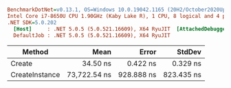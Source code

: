 ``` ini

BenchmarkDotNet=v0.13.1, OS=Windows 10.0.19042.1165 (20H2/October2020Update)
Intel Core i7-8650U CPU 1.90GHz (Kaby Lake R), 1 CPU, 8 logical and 4 physical cores
.NET SDK=5.0.202
  [Host]     : .NET 5.0.5 (5.0.521.16609), X64 RyuJIT  [AttachedDebugger]
  DefaultJob : .NET 5.0.5 (5.0.521.16609), X64 RyuJIT


```
|         Method |         Mean |      Error |     StdDev |
|--------------- |-------------:|-----------:|-----------:|
|         Create |     34.50 ns |   0.422 ns |   0.329 ns |
| CreateInstance | 73,722.54 ns | 928.888 ns | 823.435 ns |
